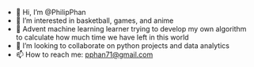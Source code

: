 - 👋 Hi, I’m @PhilipPhan
- 👀 I’m interested in basketball, games, and anime
- 🌱 Advent machine learning learner trying to develop my own algorithm to calculate how much time we have left in this world
- 💞️ I’m looking to collaborate on python projects and data analytics
- 📫 How to reach me: pphan71@gmail.com

<!---
PhilipPhan/PhilipPhan is a ✨ special ✨ repository because its `README.md` (this file) appears on your GitHub profile.
You can click the Preview link to take a look at your changes.
--->
